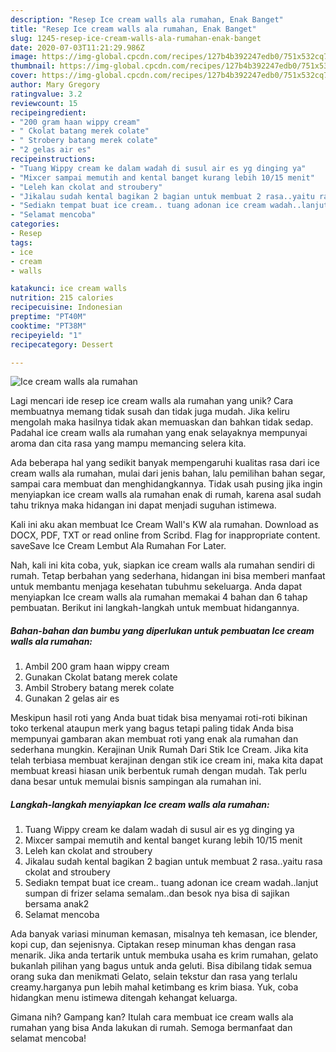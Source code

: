 ```yaml
---
description: "Resep Ice cream walls ala rumahan, Enak Banget"
title: "Resep Ice cream walls ala rumahan, Enak Banget"
slug: 1245-resep-ice-cream-walls-ala-rumahan-enak-banget
date: 2020-07-03T11:21:29.986Z
image: https://img-global.cpcdn.com/recipes/127b4b392247edb0/751x532cq70/ice-cream-walls-ala-rumahan-foto-resep-utama.jpg
thumbnail: https://img-global.cpcdn.com/recipes/127b4b392247edb0/751x532cq70/ice-cream-walls-ala-rumahan-foto-resep-utama.jpg
cover: https://img-global.cpcdn.com/recipes/127b4b392247edb0/751x532cq70/ice-cream-walls-ala-rumahan-foto-resep-utama.jpg
author: Mary Gregory
ratingvalue: 3.2
reviewcount: 15
recipeingredient:
- "200 gram haan wippy cream"
- " Ckolat batang merek colate"
- " Strobery batang merek colate"
- "2 gelas air es"
recipeinstructions:
- "Tuang Wippy cream ke dalam wadah di susul air es yg dinging ya"
- "Mixcer sampai memutih and kental banget kurang lebih 10/15 menit"
- "Leleh kan ckolat and stroubery"
- "Jikalau sudah kental bagikan 2 bagian untuk membuat 2 rasa..yaitu rasa ckolat and stroubery"
- "Sediakn tempat buat ice cream.. tuang adonan ice cream wadah..lanjut sumpan di frizer selama semalam..dan besok nya bisa di sajikan bersama anak2"
- "Selamat mencoba"
categories:
- Resep
tags:
- ice
- cream
- walls

katakunci: ice cream walls 
nutrition: 215 calories
recipecuisine: Indonesian
preptime: "PT40M"
cooktime: "PT38M"
recipeyield: "1"
recipecategory: Dessert

---
```



![Ice cream walls ala rumahan](https://img-global.cpcdn.com/recipes/127b4b392247edb0/751x532cq70/ice-cream-walls-ala-rumahan-foto-resep-utama.jpg)

Lagi mencari ide resep ice cream walls ala rumahan yang unik? Cara membuatnya memang tidak susah dan tidak juga mudah. Jika keliru mengolah maka hasilnya tidak akan memuaskan dan bahkan tidak sedap. Padahal ice cream walls ala rumahan yang enak selayaknya mempunyai aroma dan cita rasa yang mampu memancing selera kita.

Ada beberapa hal yang sedikit banyak mempengaruhi kualitas rasa dari ice cream walls ala rumahan, mulai dari jenis bahan, lalu pemilihan bahan segar, sampai cara membuat dan menghidangkannya. Tidak usah pusing jika ingin menyiapkan ice cream walls ala rumahan enak di rumah, karena asal sudah tahu triknya maka hidangan ini dapat menjadi suguhan istimewa.

Kali ini aku akan membuat Ice Cream Wall&#39;s KW ala rumahan. Download as DOCX, PDF, TXT or read online from Scribd. Flag for inappropriate content. saveSave Ice Cream Lembut Ala Rumahan For Later.


Nah, kali ini kita coba, yuk, siapkan ice cream walls ala rumahan sendiri di rumah. Tetap berbahan yang sederhana, hidangan ini bisa memberi manfaat untuk membantu menjaga kesehatan tubuhmu sekeluarga. Anda dapat menyiapkan Ice cream walls ala rumahan memakai 4 bahan dan 6 tahap pembuatan. Berikut ini langkah-langkah untuk membuat hidangannya.

<!--inarticleads1-->

##### Bahan-bahan dan bumbu yang diperlukan untuk pembuatan Ice cream walls ala rumahan:

1. Ambil 200 gram haan wippy cream
1. Gunakan  Ckolat batang merek colate
1. Ambil  Strobery batang merek colate
1. Gunakan 2 gelas air es


Meskipun hasil roti yang Anda buat tidak bisa menyamai roti-roti bikinan toko terkenal ataupun merk yang bagus tetapi paling tidak Anda bisa mempunyai gambaran akan membuat roti yang enak ala rumahan dan sederhana mungkin. Kerajinan Unik Rumah Dari Stik Ice Cream. Jika kita telah terbiasa membuat kerajinan dengan stik ice cream ini, maka kita dapat membuat kreasi hiasan unik berbentuk rumah dengan mudah. Tak perlu dana besar untuk memulai bisnis sampingan ala rumahan ini. 

<!--inarticleads2-->

##### Langkah-langkah menyiapkan Ice cream walls ala rumahan:

1. Tuang Wippy cream ke dalam wadah di susul air es yg dinging ya
1. Mixcer sampai memutih and kental banget kurang lebih 10/15 menit
1. Leleh kan ckolat and stroubery
1. Jikalau sudah kental bagikan 2 bagian untuk membuat 2 rasa..yaitu rasa ckolat and stroubery
1. Sediakn tempat buat ice cream.. tuang adonan ice cream wadah..lanjut sumpan di frizer selama semalam..dan besok nya bisa di sajikan bersama anak2
1. Selamat mencoba


Ada banyak variasi minuman kemasan, misalnya teh kemasan, ice blender, kopi cup, dan sejenisnya. Ciptakan resep minuman khas dengan rasa menarik. Jika anda tertarik untuk membuka usaha es krim rumahan, gelato bukanlah pilihan yang bagus untuk anda geluti. Bisa dibilang tidak semua orang suka dan menikmati Gelato, selain tekstur dan rasa yang terlalu creamy.harganya pun lebih mahal ketimbang es krim biasa. Yuk, coba hidangkan menu istimewa ditengah kehangat keluarga. 

Gimana nih? Gampang kan? Itulah cara membuat ice cream walls ala rumahan yang bisa Anda lakukan di rumah. Semoga bermanfaat dan selamat mencoba!
